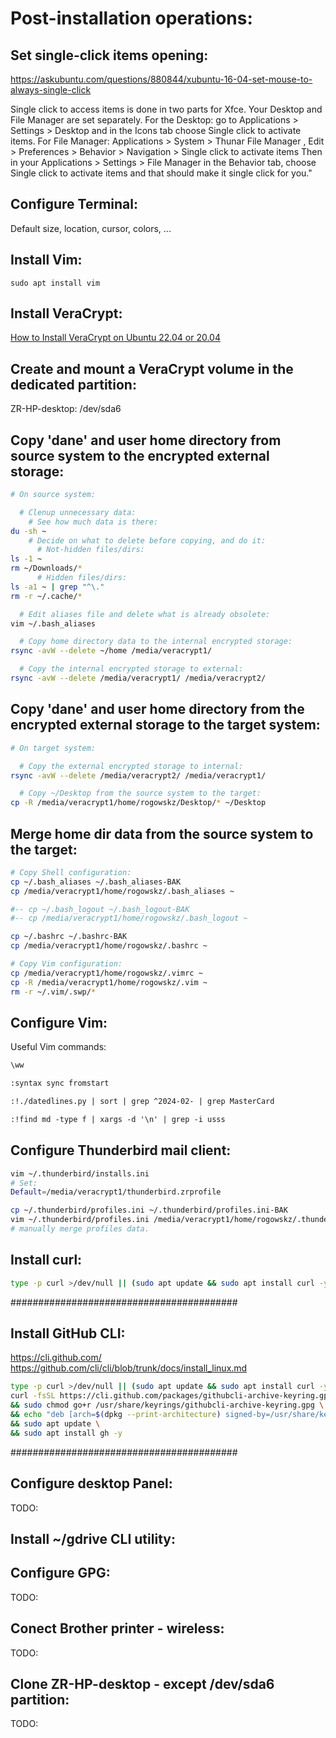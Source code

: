 
# Post-installation operations:

## Set single-click items opening:

https://askubuntu.com/questions/880844/xubuntu-16-04-set-mouse-to-always-single-click

Single click to access items is done in two parts for Xfce. Your Desktop and File Manager are set separately.
For the Desktop: go to Applications > Settings > Desktop and in the Icons tab choose Single click to activate items.
For File Manager: Applications > System > Thunar File Manager , Edit > Preferences > Behavior > Navigation > Single click to activate items
Then in your Applications > Settings > File Manager in the Behavior tab, choose Single click to activate items and that should make it single click for you."

## Configure Terminal:

Default size, location, cursor, colors, ...

## Install Vim:

`sudo apt install vim`

## Install VeraCrypt:

[How to Install VeraCrypt on Ubuntu 22.04 or 20.04](https://www.linuxcapable.com/install-veracrypt-on-ubuntu-linux/)

## Create and mount a VeraCrypt volume in the dedicated partition:

ZR-HP-desktop: /dev/sda6

## Copy 'dane' and user home directory from source system to the encrypted external storage:

```bash
# On source system: 

  # Clenup unnecessary data:
    # See how much data is there:
du -sh ~
    # Decide on what to delete before copying, and do it:
      # Not-hidden files/dirs:
ls -1 ~ 
rm ~/Downloads/*
      # Hidden files/dirs:
ls -a1 ~ | grep "^\."
rm -r ~/.cache/*

  # Edit aliases file and delete what is already obsolete:
vim ~/.bash_aliases

  # Copy home directory data to the internal encrypted storage:
rsync -avW --delete ~/home /media/veracrypt1/ 

  # Copy the internal encrypted storage to external:
rsync -avW --delete /media/veracrypt1/ /media/veracrypt2/ 
```

## Copy 'dane' and user home directory from the encrypted external storage to the target system:

```bash
# On target system: 

  # Copy the external encrypted storage to internal:
rsync -avW --delete /media/veracrypt2/ /media/veracrypt1/ 

  # Copy ~/Desktop from the source system to the target:
cp -R /media/veracrypt1/home/rogowskz/Desktop/* ~/Desktop

```

## Merge home dir data from the source system to the target:

```bash
# Copy Shell configuration:
cp ~/.bash_aliases ~/.bash_aliases-BAK
cp /media/veracrypt1/home/rogowskz/.bash_aliases ~

#-- cp ~/.bash_logout ~/.bash_logout-BAK
#-- cp /media/veracrypt1/home/rogowskz/.bash_logout ~

cp ~/.bashrc ~/.bashrc-BAK
cp /media/veracrypt1/home/rogowskz/.bashrc ~

# Copy Vim configuration:
cp /media/veracrypt1/home/rogowskz/.vimrc ~
cp -R /media/veracrypt1/home/rogowskz/.vim ~
rm -r ~/.vim/.swp/*

```

## Configure Vim:

Useful Vim commands:

```txt
\ww

:syntax sync fromstart

:!./datedlines.py | sort | grep ^2024-02- | grep MasterCard

:!find md -type f | xargs -d '\n' | grep -i usss

```

## Configure Thunderbird mail client:

```bash
vim ~/.thunderbird/installs.ini
# Set:
Default=/media/veracrypt1/thunderbird.zrprofile

cp ~/.thunderbird/profiles.ini ~/.thunderbird/profiles.ini-BAK 
vim ~/.thunderbird/profiles.ini /media/veracrypt1/home/rogowskz/.thunderbird/profiles.ini
# manually merge profiles data.

```

## Install curl:

```bash
type -p curl >/dev/null || (sudo apt update && sudo apt install curl -y)
```

#########################################

## Install GitHub CLI:
https://cli.github.com/
    https://github.com/cli/cli/blob/trunk/docs/install_linux.md

```bash
type -p curl >/dev/null || (sudo apt update && sudo apt install curl -y)
curl -fsSL https://cli.github.com/packages/githubcli-archive-keyring.gpg | sudo dd of=/usr/share/keyrings/githubcli-archive-keyring.gpg \
&& sudo chmod go+r /usr/share/keyrings/githubcli-archive-keyring.gpg \
&& echo "deb [arch=$(dpkg --print-architecture) signed-by=/usr/share/keyrings/githubcli-archive-keyring.gpg] https://cli.github.com/packages stable main" | sudo tee /etc/apt/sources.list.d/github-cli.list > /dev/null \
&& sudo apt update \
&& sudo apt install gh -y
```

#########################################

## Configure desktop Panel:
TODO: 

## Install ~/gdrive CLI utility:

## Configure GPG:
TODO: 

## Conect Brother printer - wireless:
TODO: 

## Clone ZR-HP-desktop - except /dev/sda6 partition:
TODO: 



